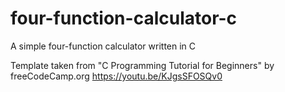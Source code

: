 # four-function-calculator-c
A simple four-function calculator written in C

Template taken from "C Programming Tutorial for Beginners" by freeCodeCamp.org
https://youtu.be/KJgsSFOSQv0
